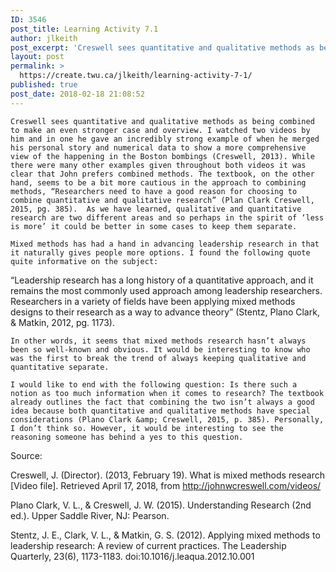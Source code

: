 ```yaml
---
ID: 3546
post_title: Learning Activity 7.1
author: jlkeith
post_excerpt: 'Creswell sees quantitative and qualitative methods as being combined to make an even stronger case and overview. I watched two videos by him and in one he gave an incredibly strong example of when he merged his personal story and numerical data to show a more comprehensive view of the happening in the Boston bombings [&hellip;]'
layout: post
permalink: >
  https://create.twu.ca/jlkeith/learning-activity-7-1/
published: true
post_date: 2018-02-18 21:08:52
---
```

<pre><code>Creswell sees quantitative and qualitative methods as being combined to make an even stronger case and overview. I watched two videos by him and in one he gave an incredibly strong example of when he merged his personal story and numerical data to show a more comprehensive view of the happening in the Boston bombings (Creswell, 2013). While there were many other examples given throughout both videos it was clear that John prefers combined methods. The textbook, on the other hand, seems to be a bit more cautious in the approach to combining methods, “Researchers need to have a good reason for choosing to combine quantitative and qualitative research” (Plan Clark Creswell, 2015, pg. 385).  As we have learned, qualitative and quantitative research are two different areas and so perhaps in the spirit of ‘less is more’ it could be better in some cases to keep them separate.

Mixed methods has had a hand in advancing leadership research in that it naturally gives people more options. I found the following quote quite informative on the subject:
</code></pre>
“Leadership research has a long history of a quantitative approach, and it remains the most commonly used approach among leadership researchers. Researchers in a variety of fields have been applying mixed methods designs to their research as a way to advance theory”
(Stentz, Plano Clark, &amp; Matkin, 2012, pg. 1173).
<pre><code>In other words, it seems that mixed methods research hasn’t always been so well-known and obvious. It would be interesting to know who was the first to break the trend of always keeping qualitative and quantitative separate. 

I would like to end with the following question: Is there such a notion as too much information when it comes to research? The textbook already outlines the fact that combining the two isn’t always a good idea because both quantitative and qualitative methods have special considerations (Plano Clark &amp;amp; Creswell, 2015, p. 385). Personally, I don’t think so. However, it would be interesting to see the reasoning someone has behind a yes to this question.
</code></pre>
Source:

Creswell, J. (Director). (2013, February 19). What is mixed methods research [Video file]. Retrieved April 17, 2018, from http://johnwcreswell.com/videos/

Plano Clark, V. L., &amp; Creswell, J. W. (2015). Understanding Research (2nd ed.). Upper Saddle River, NJ: Pearson.

Stentz, J. E., Clark, V. L., &amp; Matkin, G. S. (2012). Applying mixed methods to leadership research: A review of current practices. The Leadership Quarterly, 23(6), 1173-1183. doi:10.1016/j.leaqua.2012.10.001
<div id="themify_builder_content-84" class="themify_builder_content themify_builder_content-84 themify_builder" data-postid="84"></div>
<!-- /themify_builder_content -->